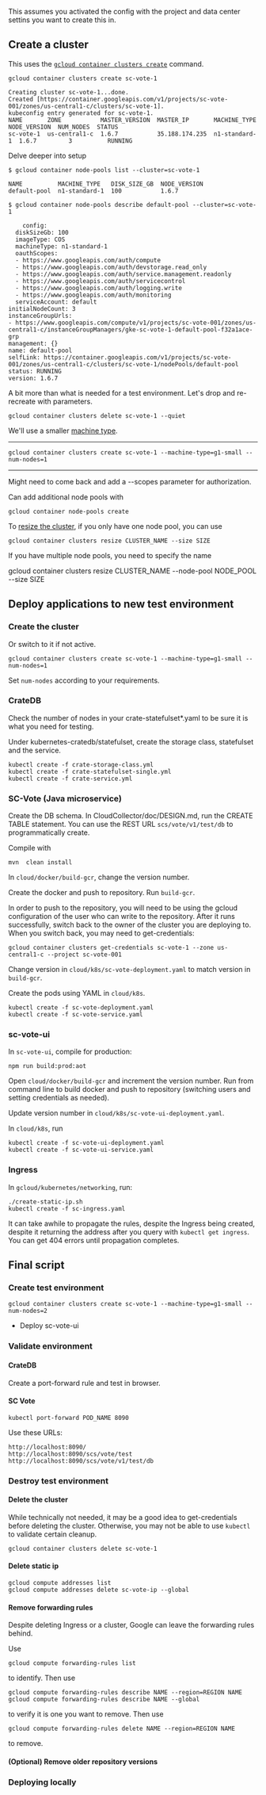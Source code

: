 This assumes you activated the config with the project and data center settins you want to create this in.  

## Create a cluster

This uses the [`gcloud container clusters create`](https://cloud.google.com/sdk/gcloud/reference/container/clusters/create) command.  

	gcloud container clusters create sc-vote-1
	
	Creating cluster sc-vote-1...done.                                                                                                   
	Created [https://container.googleapis.com/v1/projects/sc-vote-001/zones/us-central1-c/clusters/sc-vote-1].
	kubeconfig entry generated for sc-vote-1.
	NAME       ZONE           MASTER_VERSION  MASTER_IP       MACHINE_TYPE   NODE_VERSION  NUM_NODES  STATUS
	sc-vote-1  us-central1-c  1.6.7           35.188.174.235  n1-standard-1  1.6.7         3          RUNNING
	
Delve deeper into setup

	$ gcloud container node-pools list --cluster=sc-vote-1
	
	NAME          MACHINE_TYPE   DISK_SIZE_GB  NODE_VERSION
	default-pool  n1-standard-1  100           1.6.7
	
	$ gcloud container node-pools describe default-pool --cluster=sc-vote-1
	
		config:
	  diskSizeGb: 100
	  imageType: COS
	  machineType: n1-standard-1
	  oauthScopes:
	  - https://www.googleapis.com/auth/compute
	  - https://www.googleapis.com/auth/devstorage.read_only
	  - https://www.googleapis.com/auth/service.management.readonly
	  - https://www.googleapis.com/auth/servicecontrol
	  - https://www.googleapis.com/auth/logging.write
	  - https://www.googleapis.com/auth/monitoring
	  serviceAccount: default
	initialNodeCount: 3
	instanceGroupUrls:
	- https://www.googleapis.com/compute/v1/projects/sc-vote-001/zones/us-central1-c/instanceGroupManagers/gke-sc-vote-1-default-pool-f32a1ace-grp
	management: {}
	name: default-pool
	selfLink: https://container.googleapis.com/v1/projects/sc-vote-001/zones/us-central1-c/clusters/sc-vote-1/nodePools/default-pool
	status: RUNNING
	version: 1.6.7
	
A bit more than what is needed for a test environment.  Let's drop and re-recreate with parameters.

	gcloud container clusters delete sc-vote-1 --quiet
	
We'll use a smaller [machine type](https://cloud.google.com/compute/docs/machine-types).

*********************
	
	gcloud container clusters create sc-vote-1 --machine-type=g1-small --num-nodes=1
	
*********************

Might need to come back and add a --scopes parameter for authorization.

Can add additional node pools with

	gcloud container node-pools create
	
To [resize the cluster](https://cloud.google.com/container-engine/docs/resize-cluster), if you only have one node pool, you can use

	gcloud container clusters resize CLUSTER_NAME --size SIZE
	
If you have multiple node pools, you need to specify the name

gcloud container clusters resize CLUSTER_NAME --node-pool NODE_POOL --size SIZE

## Deploy applications to new test environment

### Create the cluster

Or switch to it if not active.  

	gcloud container clusters create sc-vote-1 --machine-type=g1-small --num-nodes=1

Set `num-nodes` according to your requirements.  

### CrateDB

Check the number of nodes in your crate-statefulset*.yaml to be sure it is what you need for testing.  

Under kubernetes-cratedb/statefulset, create the storage class, statefulset and the service.  

	kubectl create -f crate-storage-class.yml
	kubectl create -f crate-statefulset-single.yml
	kubectl create -f crate-service.yml

### SC-Vote (Java microservice)

Create the DB schema.  In CloudCollector/doc/DESIGN.md, run the CREATE TABLE statement.  You can use the REST URL `scs/vote/v1/test/db` to programmatically create.

Compile with

	mvn  clean install
	
In `cloud/docker/build-gcr`, change the version number.

Create the docker and push to repository.  Run `build-gcr`.  

In order to push to the repository, you will need to be using the gcloud configuration of the user who can write to the repository.  After it runs successfully, switch back to the owner of the cluster you are deploying to.  When you switch back, you may need to get-credentials:

	gcloud container clusters get-credentials sc-vote-1 --zone us-central1-c --project sc-vote-001

Change version in `cloud/k8s/sc-vote-deployment.yaml` to match version in `build-gcr`.

Create the pods using YAML in `cloud/k8s`.

	kubectl create -f sc-vote-deployment.yaml
	kubectl create -f sc-vote-service.yaml

### sc-vote-ui

In `sc-vote-ui`, compile for production:

	npm run build:prod:aot
	
Open `cloud/docker/build-gcr` and increment the version number.  Run from command line to build docker and push to repository (switching users and setting credentials as needed). 
	
Update version number in `cloud/k8s/sc-vote-ui-deployment.yaml`.  
	
In `cloud/k8s`, run

	kubectl create -f sc-vote-ui-deployment.yaml
	kubectl create -f sc-vote-ui-service.yaml

### Ingress

In `gcloud/kubernetes/networking`, run:

	./create-static-ip.sh
	kubectl create -f sc-ingress.yaml
	
It can take awhile to propagate the rules, despite the Ingress being created, despite it returning the address after you query with `kubectl get ingress`.  You can get 404 errors until propagation completes.    
	
## Final script

### Create test environment

	gcloud container clusters create sc-vote-1 --machine-type=g1-small --num-nodes=2
	
* Deploy sc-vote-ui
	
### Validate environment

#### CrateDB

Create a port-forward rule and test in browser.  

#### SC Vote 

	kubectl port-forward POD_NAME 8090
	
Use these URLs:

	http://localhost:8090/
	http://localhost:8090/scs/vote/test
	http://localhost:8090/scs/vote/v1/test/db

### Destroy test environment

#### Delete the cluster

While technically not needed, it may be a good idea to get-credentials before deleting the cluster.  Otherwise, you may not be able to use `kubectl` to validate certain cleanup.  

	gcloud container clusters delete sc-vote-1 
	
#### Delete static ip

	gcloud compute addresses list
	gcloud compute addresses delete sc-vote-ip --global

#### Remove forwarding rules

Despite deleting Ingress or a cluster, Google can leave the forwarding rules behind.  

Use 

	gcloud compute forwarding-rules list

to identify.  Then use

	gcloud compute forwarding-rules describe NAME --region=REGION NAME
	gcloud compute forwarding-rules describe NAME --global

to verify it is one you want to remove.  Then use
	
	gcloud compute forwarding-rules delete NAME --region=REGION NAME

to remove. 

#### (Optional) Remove older repository versions


### Deploying locally



